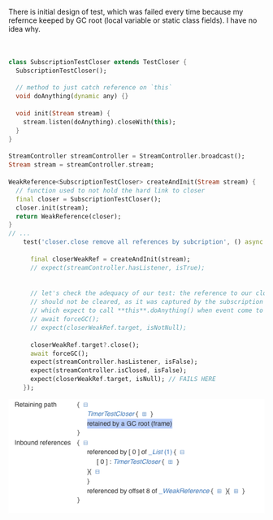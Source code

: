 There is initial design of test, which was failed every time because my refernce keeped by GC root 
(local variable or static class fields). I have no idea why.

```dart


class SubscriptionTestCloser extends TestCloser {
  SubscriptionTestCloser();

  // method to just catch reference on `this`
  void doAnything(dynamic any) {}

  void init(Stream stream) {
    stream.listen(doAnything).closeWith(this);
  }
}

StreamController streamController = StreamController.broadcast();
Stream stream = streamController.stream;

WeakReference<SubscriptionTestCloser> createAndInit(Stream stream) {
  // function used to not hold the hard link to closer
  final closer = SubscriptionTestCloser();
  closer.init(stream);
  return WeakReference(closer);
}
// ...
    test('closer.close remove all references by subcription', () async {
      
      final closerWeakRef = createAndInit(stream);
      // expect(streamController.hasListener, isTrue);


      // let's check the adequacy of our test: the reference to our closук object 
      // should not be cleared, as it was captured by the subscription
      // which expect to call **this**.doAnything() when event come to stream (actually never)
      // await forceGC();
      // expect(closerWeakRef.target, isNotNull);

      closerWeakRef.target?.close();
      await forceGC();
      expect(streamController.hasListener, isFalse);
      expect(streamController.isClosed, isFalse);
      expect(closerWeakRef.target, isNull); // FAILS HERE
    });
```

![Proof that retained only by a GC root](readme_assets/dart_vm_screenshot.png "Proof that retained only by a GC root")
